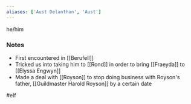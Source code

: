 ```yaml
---
aliases: ['Aust Delanthan', 'Aust']
---
```


he/him

### Notes

- First encountered in [[Berufell]]
- Tricked us into taking him to [[Rond]] in order to bring [[Fraeyda]] to [[Elyssa Engwyn]]
- Made a deal with [[Royson]] to stop doing business with Royson's father, [[Guildmaster Harold Royson]] by a certain date

#elf

